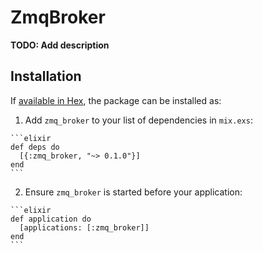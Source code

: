 # ZmqBroker

**TODO: Add description**

## Installation

If [available in Hex](https://hex.pm/docs/publish), the package can be installed as:

  1. Add `zmq_broker` to your list of dependencies in `mix.exs`:

    ```elixir
    def deps do
      [{:zmq_broker, "~> 0.1.0"}]
    end
    ```

  2. Ensure `zmq_broker` is started before your application:

    ```elixir
    def application do
      [applications: [:zmq_broker]]
    end
    ```

